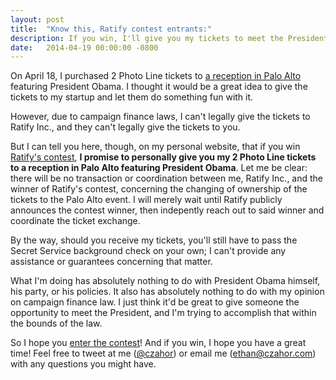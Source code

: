 ```yaml
---
layout: post
title:  "Know this, Ratify contest entrants:"
description: If you win, I'll give you my tickets to meet the President.
date:   2014-04-19 00:00:00 -0800
---
```


On April 18, I purchased 2 Photo Line tickets to 
<a href="https://my.democrats.org/page/contribute/PaloAltoReceptionMay8?custom1=98870421" target="_blank">a reception in Palo Alto</a> featuring President Obama. 
I thought it would be a great idea to give the tickets to my startup and let them do something fun with it. 

However, due to campaign finance laws, I can't legally give the tickets to Ratify Inc., and they can't legally give the tickets to you.

But I can tell you here, though, on my personal website, that if you win [Ratify's contest](http://www.ratifyapp.com/contest), 
**I promise to personally give you my 2 Photo Line tickets to a reception in Palo Alto featuring President Obama**. Let me be clear: there will be no transaction or coordination between me, Ratify Inc., and the winner of Ratify's contest, concerning the changing of ownership of the tickets to the Palo Alto event. I will merely wait until Ratify publicly announces the contest winner, then indepently reach out to said winner and coordinate the ticket exchange.

By the way, should you receive my tickets, you'll still have to pass the Secret Service background check on your own; I can't provide any assistance or guarantees concerning that matter. 

What I'm doing has absolutely nothing to do with President Obama himself, his party, or his policies. It also has absolutely nothing to do with my opinion on campaign finance law. I just think it'd be great to give someone the opportunity to meet the President, and I'm trying to accomplish that within the bounds of the law.

So I hope you [enter the contest](http://www.ratifyapp.com/contest)! And if you win, I hope you have a great time! 
Feel free to tweet at me (<a href="https://twitter.com/czahor" target="_blank">@czahor</a>) or email me (<a href="mailto:ethan@czahor.com" target="_blank">ethan@czahor.com</a>) with any questions you might have.